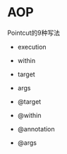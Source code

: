 # AOP

Pointcut的9种写法

- execution

- within

- target

- args 

- @target

- @within

- @annotation

- @args